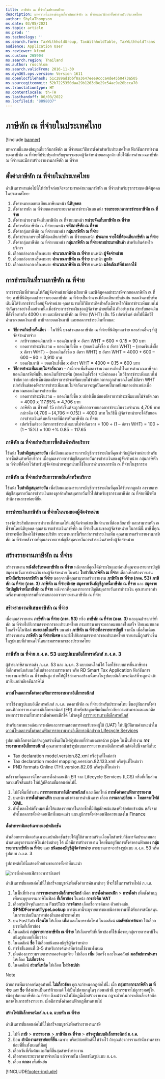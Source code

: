 ```yaml
---
title: ภาษีหัก ณ ที่จ่ายในประเทศไทย
description: บทความนี้แสดงข้อมูลเกี่ยวกับภาษีหัก ณ ที่จ่ายและวิธีการตั้งค่าสำหรับประเทศไทย
author: ShylaThompson
ms.date: 03/05/2021
ms.topic: article
ms.prod: ''
ms.technology: ''
ms.search.form: TaxWithholdGroup, TaxWithholdTable, TaxWithholdTrans
audience: Application User
ms.reviewer: kfend
ms.custom: 265904
ms.search.region: Thailand
ms.author: roschlom
ms.search.validFrom: 2016-11-30
ms.dyn365.ops.version: Version 1611
ms.openlocfilehash: 51c289ad1bbf8a3647eee9ccca4de45b0473a505
ms.sourcegitcommit: 52b7225350daa29b1263d8e29c54ac9e20bcca70
ms.translationtype: HT
ms.contentlocale: th-TH
ms.lasthandoff: 06/03/2022
ms.locfileid: "8898037"
---
```

# <a name="withholding-tax-in-thailand"></a>ภาษีหัก ณ ที่จ่ายในประเทศไทย

[!include [banner](../includes/banner.md)]

บทความนี้แสดงข้อมูลเกี่ยวกับภาษีหัก ณ ที่จ่ายและวิธีการตั้งค่าสำหรับประเทศไทย ฟังก์ชันการทำงานของภาษีหัก ณ ที่จ่ายที่ปรับปรุงสำหรับธุรกรรมของผู้จัดจำหน่ายและลูกค้า เพื่อให้มีการคำนวณภาษีหัก ณ ที่จ่ายและมีการสร้างรายงานภาษีหัก ณ ที่จ่าย

## <a name="set-up-thailand-withholding-tax"></a>ตั้งค่าภาษีหัก ณ ที่จ่ายในประเทศไทย

ดำเนินการงานต่อไปนี้ให้สำเร็จก่อนจึงจะสามารถคำนวณภาษีหัก ณ ที่จ่ายสำหรับธุรกรรมของนิติบุคคลในประเทศไทย:

1.  ตั้งค่าหมายเลขทะเบียนภาษีบนหน้า **นิติบุคคล**
2.  ตั้งค่าการหัก ณ ที่จ่ายของรอบระยะเวลาการชำระเงินบนหน้า **รอบระยะเวลาการชำระภาษีหัก ณ ที่จ่าย**
3.  ตั้งค่าหน่วยงานจัดเก็บภาษีหัก ณ ที่จ่ายบนหน้า **หน่วยจัดเก็บภาษีหัก ณ ที่จ่าย**
4.  ตั้งค่ารหัสภาษีหัก ณ ที่จ่ายบนหน้า **รหัสภาษีหัก ณ ที่จ่าย**
5.  ตั้งค่ากลุ่มภาษีหัก ณ ที่จ่ายบนหน้า **กลุ่มภาษีหัก ณ ที่จ่าย**
6.  ตั้งค่าประเภทรายได้ที่ต้องเสียภาษีหัก ณ ที่จ่ายบนหน้า **ประเภท** **รายได้ที่ต้องเสียภาษีหัก ณ ที่จ่าย**
7.  ตั้งค่ากลุ่มภาษีหัก ณ ที่จ่ายบนหน้า **กลุ่มภาษีหัก ณ ที่จ่ายตามประเภทสินค้า** สำหรับสินค้าหรือบริการ
8.  เลือกกล่องกาเครื่องหมาย **คำนวณภาษีหัก ณ ที่จ่าย** บนหน้า **ผู้จัดจำหน่าย**
9.  เลือกกล่องกาเครื่องหมาย **คำนวณภาษีหัก ณ ที่จ่าย** บนหน้า **ลูกค้า**
10. เลือกกล่องกาเครื่องหมาย **คำนวณภาษีหัก ณ ที่จ่าย** บนหน้า **ผลิตภัณฑ์ที่นำออกใช้**

## <a name="payments-that-include-withholding-taxes"></a>การชำระเงินที่รวมภาษีหัก ณ ที่จ่าย
การชำระเงินที่กำหนดให้กับผู้จัดจำหน่ายที่ต้องเสียภาษี และนิติบุคคลชำระภาษีจากยอดภาษีหัก ณ ที่จ่าย ภาษีที่นิติบุคคลชำระจากยอดภาษีหัก ณ ที่จ่ายเป็นจำนวนที่ต้องเสียภาษีเช่นกัน ยอดเงินภาษีเพิ่มเติมนี้ได้รับการชำระโดยผู้จัดจำหน่าย คุณสามารถใช้วิธีการเกิดซ้ำครั้งเดียวหรือวิธีการชำระเพิ่มแบบไม่จำกัดเวลาอย่างใดอย่างหนึ่งเพื่อชำระการชำระเงินของผู้จัดจำหน่ายเพิ่มได้ ตัวอย่างเช่น สำหรับยอดเงินที่สั่งซื้อเท่ากับ 4000 บาท และอัตราภาษีหัก ณ ที่จ่าย (WHT) เป็น 15 เปอร์เซ็นต์ ต่อไปนี้คือวิธีคำนวณยอดเงินภาษี ภาษีจากยอดเงินภาษี และยอดการชำระเงินทั้งหมด:

-   **วิธีการเกิดซ้ำครั้งเดียว** – ในวิธีนี้ บางส่วนของภาษีหัก ณ ที่จ่ายที่นิติบุคคลจ่าย และส่วนอื่นๆ ที่ผู้จัดจำหน่ายจ่าย
    -   ภาษีจากยอดเงินภาษี = ยอดเงินภาษี × อัตรา WHT = 600 × 0.15 = 90 บาท
    -   ยอดการชำระเงินรวม = ยอดเงินสั่งซื้อ + (ยอดเงินสั่งซื้อ x อัตรา WHT) – (ยอดเงินสั่งซื้อ x อัตรา WHT) – (ยอดเงินสั่งซื้อ x อัตรา WHT) x อัตรา WHT = 4000 + 600 – 600 – 90 = 3,910 บาท
    -   ยอดเงินภาษี = ยอดเงินสั่งซื้อ x อัตรา WHT = 4000 × 0.15 = 600 บาท
-   **วิธีการชำระเพิ่มแบบไม่จำกัดเวลา** – ถ้ามีการเพิ่มขึ้นของจำนวนการเกิดซ้ำในการคำนวณภาษีจากยอดเงินภาษีเพิ่มขึ้น ยอดเงินที่ชำระเพิ่ม (ยอดเงินสั่งซื้อ) จะมีค่าลดลง ในวิธีการชำระเพิ่มแบบไม่จำกัดเวลา เปอร์เซ็นต์ของอัตราการชำระเพิ่มแบบไม่จำกัดเวลาจะถูกคำนวณโดยใช้อัตรา WHT เปอร์เซ็นต์ของอัตราการชำระเพิ่มแบบไม่จำกัดเวลาจะถูกปัดเศษเป็นทศนิยมสองตำแหน่งเพื่อคำนวณยอดเงินการชำระเพิ่ม
    -   ยอดการชำระเงินรวม = ยอดเงินสั่งซื้อ x เปอร์เซ็นต์ของอัตราการชำระเพิ่มแบบไม่จำกัดเวลา = 4000 x 117.65% = 4,706 บาท
    -   ภาษีหัก ณ ที่จ่ายที่ 15 เปอร์เซ็นต์จะถูกหักออกจากยอดการชำระเงินรวมจำนวน 4,706 บาท กล่าวคือ (4,706 – \[4,706 × 0.15\]) = 4000 บาท ในวิธีนี้ ผู้จัดจำหน่ายจะได้รับยอดการชำระเงินเดิมหลังจากที่มีการหักภาษีหัก ณ ที่จ่าย
    -   เปอร์เซ็นต์ของอัตราการชำระเพิ่มแบบไม่จำกัดเวลา = 100 ÷ (1 – อัตรา WHT) = 100 ÷ (1 – 15%) = 100 ÷% 0.85 = 117.65

### <a name="withholding-tax-for-item-or-service-purchases"></a>ภาษีหัก ณ ที่จ่ายสำหรับการซื้อสินค้าหรือบริการ

ใช้หน้า **ใบสำคัญสมุดรายวัน** เพื่อป้อนและลงรายการบัญชีการชำระเงินที่คุณทำกับผู้จัดจำหน่ายสำหรับการซื้อสินค้าหรือบริการ เมื่อคุณลงรายการบัญชีสมุดรายวันการชำระเงินของผู้จัดจำหน่าย กลุ่มภาษีหัก ณ ที่จ่ายที่ตั้งค่าไว้สำหรับผู้จัดจำหน่ายจะถูกนำมาใช้ในการคำนวณการหัก ณ ที่จ่ายในธุรกรรม

### <a name="withholding-tax-for-item-or-service-sales"></a>ภาษีหัก ณ ที่จ่ายสำหรับการขายสินค้าหรือบริการ

ใช้หน้า **ใบสำคัญสมุดรายวัน** เพื่อป้อนและลงรายการบัญชีการชำระเงินที่คุณได้รับจากลูกค้า ลงรายการบัญชีสมุดรายวันการชำระเงินของลูกค้าหรือสมุดรายวันทั่วไปสำหรับธุรกรรมภาษีหัก ณ ที่จ่ายที่มีรหัสสำนักงานสาขาย่อยที่ยื่น

### <a name="making-a-withholding-tax-payment-on-behalf-of-a-vendor"></a>การชำระเงินภาษีหัก ณ ที่จ่ายในนามของผู้จัดจำหน่าย

รางวัลประสิทธิภาพการทำงานที่กำหนดให้แก่ผู้จัดจำหน่ายเป็นจำนวนที่ต้องเสียภาษี และสามารถหัก ณ ที่จ่ายโดยนิติบุคคล คุณสามารถชำระเงินภาษีหัก ณ ที่จ่ายในนามของผู้จัดจำหน่าย ในกรณีนี้ ภาษีที่คุณชำระจะถือเป็นค่าใช้จ่ายของบริษัท กระบวนการนี้เรียกว่าการชำระเงินเพิ่ม คุณสามารถสร้างรายงานภาษีหัก ณ ที่จ่ายหลังจากที่คุณลงรายการบัญชีสมุดรายวันการชำระเงินสำหรับผู้จัดจำหน่าย

## <a name="generate-withholding-tax-reports"></a>สร้างรายงานภาษีหัก ณ ที่จ่าย

สร้างรายงาน **หนังสือรับรองภาษีหัก ณ ที่จ่าย** หลังจากที่คุณได้ชำระเงินและก่อนที่คุณจะลงรายการบัญชีสมุดรายวันการชำระเงินของผู้จัดจำหน่าย ในหน้า **ใบกำกับภาษีหัก ณ ที่จ่าย** เลือกเพื่อสร้างรายงาน **หนังสือรับรองภาษีหัก ณ ที่จ่าย** นอกจากนี้คุณสามารถสร้างรายงาน **ภาษีหัก ณ ที่จ่าย (ภงด. 53)** **ภาษีหัก ณ ที่จ่าย (ภงด. 3)** **ภาษีหัก ณ ที่จ่ายพิเศษ** **สมุดรายวันบัญชีลูกหนี้ภาษีหัก ณ ที่จ่าย** และ **สมุดรายวันบัญชีเจ้าหนี้ภาษีหัก ณ ที่จ่าย** หลังจากที่คุณลงรายการบัญชีสมุดรายวันการชำระเงิน คุณสามารถทำเครื่องหมายธุรกรรมที่ควรแยกออกจากรายงานภาษีหัก ณ ที่จ่าย

### <a name="generate-the-withholding-tax-special-report"></a>สร้างรายงานพิเศษภาษีหัก ณ ที่จ่าย

เมื่อคุณส่งรายงาน **ภาษีหัก ณ ที่จ่าย (ภงด. 53)** หรือ **ภาษีหัก ณ ที่จ่าย (ภงด. 3)** และคุณชำระภาษีที่หัก ณ ที่จ่ายไปยังกรมสรรพากรของประเทศไทย กรมสรรพากรจะออกหมายเลขใบเสร็จ ป้อนหมายเลขใบเสร็จนี้ในฟิลด์ **หมายเลขใบเสร็จ** บนหน้า **ภาษีหัก ณ ที่จ่ายที่ลงรายการบัญชี** จากนั้น เมื่อสิ้นเดือน สร้างรายงาน **ภาษีหัก ณ ที่จ่ายพิเศษ** และส่งไปยังกรมสรรพากรของประเทศไทย รายงานนี้ถูกสร้างขึ้นในรูปแบบที่กำหนดไว้โดยกรมสรรพากรของประเทศไทย

### <a name="withholding-tax-por-ngor-dor-53-and-por-ngor-dor-3-electronic-formats"></a>ภาษีหัก ณ ที่จ่าย ภ.ง.ด. 53 และรูปแบบอิเล็กทรอนิกส์ ภ.ง.ด. 3

ผู้ชําระภาษีสามารถส่ง ภ.ง.ด. 53 และ ภ.ง.ด. 3 แบบออนไลน์ได้ โดยใช้ระบบการยื่นภาษีทางอิเล็กทรอนิกส์บนเว็บไซต์ของกรมสรรพากร หรือ RD Smart Tax Application ฟังก์ชันการรายงานภาษีหัก ณ ที่จ่ายขั้นสูง ช่วยให้ผู้ใช้สามารถสร้างเนื้อหาในรูปแบบอิเล็กทรอนิกส์ที่จะถูกนําเข้ามายังแอปพลิเคชันภาษีได้ 

#### <a name="download-electronic-reporting-configurations"></a>ดาวน์โหลดการตั้งค่าคอนฟิกการรายงานทางอิเล็กทรอนิกส์

การใช้งานรูปแบบอิเล็กทรอนิกส์ ภ.ง.ด. ของภาษีหัก ณ ที่จ่ายสำหรับประเทศไทย ขึ้นอยู่กับการตั้งค่าคอนฟิกการรายงานทางอิเล็กทรอนิกส์ (ER) สำหรับข้อมูลเพิ่มเติมเกี่ยวกับความสามารถและแนวคิดของการรายงานที่สามารถตั้งค่าคอนฟิกได้ โปรดดูที่ [การรายงานทางอิเล็กทรอนิกส์](../../fin-ops-core/dev-itpro/analytics/general-electronic-reporting.md)

สำหรับสภาพแวดล้อมการผลิตและการทดสอบการยอมรับของผู้ใช้ (UAT) ให้ปฏิบัติตามคําแนะนําใน [ดาวน์โหลดการตั้งค่าคอนฟิกการรายงานทางอิเล็กทรอนิกส์จาก Lifecycle Services](../../fin-ops-core/dev-itpro/analytics/download-electronic-reporting-configuration-lcs.md)

รูปแบบอิเล็กทรอนิกส์จะถูกสร้างขึ้นเป็นไฟล์รูปแบบที่กำหนดเขตด้วย pipe ในพื้นที่ทำงาน **การรายงานทางอิเล็กทรอนิกส์** คุณสามารถนําเข้ารูปแบบการรายงานทางอิเล็กทรอนิกส์ต่อไปนี้จากที่เก็บ:

- Tax declaration model.version.82.xml หรือรุ่นที่ใหม่กว่า
- Tax declaration model mapping.version.82.133.xml หรือรุ่นที่ใหม่กว่า
- PND formats Online (TH).version.82.06 หรือรุ่นที่ใหม่กว่า

หลังจากที่คุณดาวน์โหลดการตั้งค่าคอนฟิก ER จาก Lifecycle Services (LCS) หรือที่เก็บส่วนกลางเสร็จสิ้นแล้ว ให้ปฏิบัติตามขั้นตอนต่อไปนี้

1. ไปยังพื้นที่ทำงาน **การรายงานทางอิเล็กทรอนิกส์** และเลือกไทล์ **การตั้งค่าคอนฟิกการรายงาน**
2. บนหน้า **การตั้งค่าคอนฟิก** บนบานหน้าต่างการดำเนินการ เลือก **การแลกเปลี่ยน** > **โหลดจากไฟล์ XML**
3. อัพโหลดไฟล์ทั้งหมดเพื่อให้แสดงรายการในรายชื่อที่มีสัญลักษณ์แสดงหัวข้อย่อยข้างต้น หลังจากอัพโหลดการตั้งค่าคอนฟิกทั้งหมดแล้ว แผนภูมิการตั้งค่าคอนฟิกควรแสดงใน Finance

#### <a name="set-up-application-specific-parameters"></a>ตั้งค่าพารามิเตอร์เฉพาะแอปพลิเคชัน

ตัวเลือกพารามิเตอร์เฉพาะแอปพลิเคชันช่วยให้ผู้ใช้สามารถสร้างเงื่อนไขสำหรับวิธีการจัดประเภทและนําเสนอธุรกรรมภาษีในฟอร์มต่างๆ ได้ เมื่อมีการสร้างรายงาน โดยขึ้นอยู่กับการตั้งค่าคอนฟิกของ **กลุ่มรายการภาษีหัก ณ ที่จ่าย** และ **ชนิดของบัญชีผู้จัดจำหน่าย** กระบวนการจะสร้างรูปแบบ ภ.ง.ด. 53 หรือรูปแบบ ภ.ง.ด. 3 

รูปภาพต่อไปนี้แสดงตัวอย่างของการตั้งค่าที่แนะนำ 

![การตั้งค่าคอนฟิกของพารามิเตอร์](media/apac-th-wht-pndformats-setup1.png)

ดำเนินการขั้นตอนต่อไปนี้ให้เสร็จสมบูรณ์เพื่อตั้งค่าการค้นหาต่างๆ ที่จะใช้ในการสร้างไฟล์ ภ.ง.ด. 

1. ในพื้นที่ทำงาน **การรายงานทางอิเล็กทรอนิกส์** เลือก **การตั้งค่าคอนฟิก** > **การตั้งค่า** เพื่อตั้งค่ากฎเพื่อระบุธุรกรรมภาษีในฟิลด์ **ที่เกี่ยวข้อง** ในหน้า **การส่งคืน VAT**
2. เลือกรุ่นปัจจุบันและบน FastTab **การค้นหา** เลือกชื่อการค้นหา ตัวอย่างเช่น **$PNDFormatTypeLookup** การค้นหานี้ระบุรายการของชนิดรายงานที่ได้รับการสนับสนุนในการแปลเป็นภาษาท้องถิ่นของประเทศไทย
3. บน FastTab **เงื่อนไข** ให้เลือก **เพิ่ม** และในบรรทัดใหม่ ในคอลัมน์ **ผลลัพธ์การค้นหา** ให้เลือกบรรทัดที่เกี่ยวข้อง
4. ในคอลัมน์ **กลุ่มรายากรภาษีหัก ณ ที่จ่าย** ให้เลือกรหัสที่เกี่ยวข้องที่ใช้เพื่อระบุกลุ่มรายการภาษีในชนิดรูปแบบที่เกี่ยวข้อง
5. ในคอลัมน์ **ชื่อ** ให้เลือกชนิดของบัญชีผู้จัดจำหน่าย 
6. ทําซ้ําขั้นตอนที่ 3-5 สำหรับการค้นหาที่พร้อมใช้งานทั้งหมด
7. เมื่อต้องการรวมรายการเรกคอร์ดสุดท้าย ให้เลือก **เพิ่ม** อีกครั้ง และในคอลัมน์ **ผลลัพธ์การค้นหา** ให้เลือก **ไม่เกี่ยวข้อง** 
8. ในคอลัมน์ **ส่วนที่เหลือ** ให้เลือก **ไม่ว่างเปล่า** 

> [!NOTE]
> ด้วยการเพิ่มเรกคอร์ดสุดท้ายนี้ **ไม่เกี่ยวข้อง** คุณจะกําหนดกฎต่อไปนี้: เมื่อ **กลุ่มรายการภาษีหัก ณ ที่จ่าย** และ **ชื่อ** ที่ส่งผ่านเป็นอาร์กิวเมนต์ ไม่เป็นไปตามกฎใดๆ ก่อนหน้านี้ ธุรกรรมจะไม่ถูกรวมอยู่ในชนิดรูปแบบภาษีหัก ณ ที่จ่าย ถึงแม้ว่าจะไม่ใช้กฎนี้เมื่อสร้างรายงาน กฎจะช่วยในการหลีกเลี่ยงข้อผิดพลาดในการสร้างรายงาน เมื่อมีการตั้งค่าคอนฟิกกฎที่ขาดหายไป

#### <a name="generate-a-withholding-pnd-electronic-file"></a>สร้างไฟล์อิเล็กทรอนิกส์ ภ.ง.ด. แบบหัก ณ ที่จ่าย
ดำเนินการขั้นตอนต่อไปนี้ให้เสร็จสมบูรณ์เพื่อสร้างรายงานภาษี

1. ไปที่ **ภาษี** > **การรายงาน** > **ภาษีหัก ณ ที่จ่าย** > **สร้างรูปแบบอิเล็กทรอนิกส์ ภ.ง.ด.**
2. ป้อน **สำนักงานสาขาย่อยที่ยื่น** เฉพาะ หรือปล่อยฟิลด์นี้ให้ว่างไว้ ถ้าคุณต้องการรวมสำนักงานสาขาย่อยที่ยื่นทั้งหมดที่มีอยู่
3. เลือกวันที่เริ่มต้นและวันที่สิ้นสุดสำหรับรายงาน
4. เลือกรอบระยะเวลาการจ่ายเงิน แล้วจากนั้น เลือกชนิดรูปแบบ ภ.ง.ด.
5. เลือก **ตกลง** เพื่อยืนยัน 


[!INCLUDE[footer-include](../../includes/footer-banner.md)]
